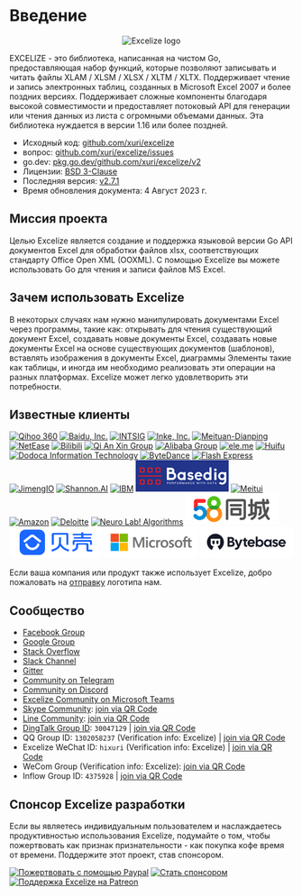 # Введение

<p align="center"><img width="650" src="../images/excelize.svg" alt="Excelize logo"></p>

EXCELIZE - это библиотека, написанная на чистом Go, предоставляющая набор функций, которые позволяют записывать и читать файлы XLAM / XLSM / XLSX / XLTM / XLTX. Поддерживает чтение и запись электронных таблиц, созданных в Microsoft Excel 2007 и более поздних версиях. Поддерживает сложные компоненты благодаря высокой совместимости и предоставляет потоковый API для генерации или чтения данных из листа с огромными объемами данных. Эта библиотека нуждается в версии 1.16 или более поздней.

- Исходный код: [github.com/xuri/excelize](https://github.com/xuri/excelize)
- вопрос: [github.com/xuri/excelize/issues](https://github.com/xuri/excelize/issues)
- go.dev: [pkg.go.dev/github.com/xuri/excelize/v2](https://pkg.go.dev/github.com/xuri/excelize/v2)
- Лицензии: [BSD 3-Clause](https://opensource.org/licenses/BSD-3-Clause)
- Последняя версия: [v2.7.1](https://github.com/xuri/excelize/releases/latest)
- Время обновления документа: 4 Август 2023 г.

## Миссия проекта

Целью Excelize является создание и поддержка языковой версии Go API документов Excel для обработки файлов xlsx, соответствующих стандарту Office Open XML (OOXML). С помощью Excelize вы можете использовать Go для чтения и записи файлов MS Excel.

## Зачем использовать Excelize

В некоторых случаях нам нужно манипулировать документами Excel через программы, такие как: открывать для чтения существующий документ Excel, создавать новые документы Excel, создавать новые документы Excel на основе существующих документов (шаблонов), вставлять изображения в документы Excel, диаграммы Элементы такие как таблицы, и иногда им необходимо реализовать эти операции на разных платформах. Excelize может легко удовлетворить эти потребности.

## Известные клиенты

<a href="https://www.360.cn" title="Qihoo 360" target="_blank"><img width="165" src="../images/vendor/360@2x.png" alt="Qihoo 360"></a> <a href="https://www.baidu.com" title="Baidu, Inc." target="_blank"><img width="165" src="../images/vendor/baidu@2x.png" alt="Baidu, Inc."></a> [![INTSIG](../images/vendor/intsig.com_en.png)](https://en.intsig.com) <a href="https://www.inke.cn" title="Inke, Inc." target="_blank"><img width="165" src="../images/vendor/inke@2x.png" alt="Inke, Inc."></a> <a href="https://www.meituan.com" title="Meituan-Dianping" target="_blank"><img width="165" src="../images/vendor/meituan@2x.png" alt="Meituan-Dianping"></a> <a href="https://www.163.com" title="NetEase" target="_blank"><img width="165" src="../images/vendor/netease@2x.png" alt="NetEase"></a> <a href="https://www.bilibili.com" title="Bilibili" target="_blank"><img width="165" src="../images/vendor/bilibili@2x.png" alt="Bilibili"></a> <a href="https://www.qianxin.com" title="Qi An Xin Group" target="_blank"><img width="165" src="../images/vendor/qianxin.com_en@2x.png" alt="Qi An Xin Group"></a> <a href="https://www.alibabagroup.com" title="Alibaba Group" target="_blank"><img width="165" src="../images/vendor/alibabagroup@2x.png" alt="Alibaba Group"></a> <a href="https://www.ele.me" title="ele.me" target="_blank"><img width="165" src="../images/vendor/ele.me@2x.png" alt="ele.me"></a> <a href="https://www.huifu.com" title="Huifu" target="_blank"><img width="165" src="../images/vendor/huifu.com@2x.png" alt="Huifu"></a> <a href="http://www.dodoca.com" title="Dodoca Information Technology" target="_blank"><img width="165" src="../images/vendor/dodoca.com@2x.png" alt="Dodoca Information Technology"></a> <a href="https://bytedance.com" title="ByteDance" target="_blank"><img width="165" src="../images/vendor/bytedance@2x.png" alt="ByteDance"></a> <a href="https://www.flashexpress.com" title="Flash Express" target="_blank"><img width="165" src="../images/vendor/flashexpress.com@2x.png" alt="Flash Express"></a> <a href="https://jimengio.com" title="JimengIO" target="_blank"><img width="165" src="../images/vendor/jimengio.com@2x.png" alt="JimengIO"></a> <a href="https://www.shannonai.com" title="Shannon.AI" target="_blank"><img width="165" src="../images/vendor/shannonai.com@2x.png" alt="Shannon.AI"></a> <a href="https://ibm.com" title="IBM" target="_blank"><img width="165" src="../images/vendor/ibm@2x.png" alt="IBM"></a> <a href="https://www.basedig.com" title="Basedig" target="_blank"><img width="165" src="../images/vendor/basedig.com@2x.png" alt="Basedig"></a> <a href="https://www.meitu.com" title="Meitui" target="_blank"><img width="165" src="../images/vendor/meitu.com@2x.png" alt="Meitui"></a> <a href="https://www.amazon.com" title="Amazon" target="_blank"><img width="165" src="../images/vendor/amazon@2x.png" alt="Amazon"></a> <a href="https://www.deloitte.com" title="Deloitte" target="_blank"><img width="165" src="../images/vendor/deloitte@2x.png" alt="Deloitte"></a> <a href="https://nl-a.ru" title="Neuro Lab! Algorithms" target="_blank"><img width="165" src="../images/vendor/nl-a.ru@2x.png" alt="Neuro Lab! Algorithms"></a> <a href="https://58.com" title="58.com" target="_blank"><img width="165" src="../images/vendor/58.com@2x.png" alt="58.com"></a> <a href="https://ke.com" title="ke.com" target="_blank"><img width="165" src="../images/vendor/ke.com@2x.png" alt="ke.com"></a> <a href="https://www.microsoft.com" title="Microsoft" target="_blank"><img width="165" src="../images/vendor/microsoft@2x.png" alt="Microsoft"></a> <a href="https://www.bytebase.com" title="ByteBase" target="_blank"><img width="165" src="../images/vendor/bytebase.com@2x.png" alt="ByteBase"></a>

Если ваша компания или продукт также использует Excelize, добро пожаловать на <a href="mailto: xuri.me@gmail.com?Subject=Please add our company in Excelize Introduction page&amp;Body=Hello%2C%20this%20is%20%3Cyour%20name%3E%20from%20%3Cyour%20company%20name%3E.%0AWe%20are%20using%20Excelize%20and%20will%20be%20proud%20to%20add%20our%20company%20name%20to%20Excelize%20Introduction%20page.%0APlease%20see%20attachment%20for%20our%20logo.%20%3CBe%20sure%20to%20include%20logo%20in%20attachment%3E%0A" title="отправку">отправку</a> логотипа нам.

## Сообщество

- [Facebook Group](https://www.facebook.com/groups/excelize)
- [Google Group](https://groups.google.com/g/excelize)
- [Stack Overflow](https://stackoverflow.com/questions/tagged/excelize)
- [Slack Channel](https://join.slack.com/t/xuri/shared_invite/zt-eriqdkeo-wV04zcCdBiiZveFgY86Wzw)
- [Gitter](https://gitter.im/excelize/community)
- [Community on Telegram](https://t.me/excelize)
- [Community on Discord](https://discord.gg/MWV8MBQGtv)
- [Excelize Community on Microsoft Teams](https://teams.live.com/l/invite/FBA8aHkflqEj5SNzQM)
- [Skype Community](https://join.skype.com/YW3OFS5QjYcV?source=qr-ios): <a href="../images/skype_group@2x.png" title="Excelize Skype Community" target="_blank">join via QR Code</a>
- [Line Community](http://line.me/ti/g/NFIjhfbP_g): <a href="../images/line_group@2x.png" title="Excelize Line Community" target="_blank">join via QR Code</a>
- [DingTalk Group ID](https://qr.dingtalk.com/action/joingroup?code=v1,k1,6tmzbBbJuQkGezVdHJjsHz29CZI9F49xeW+cvOaECtk=&_dt_no_comment=1&origin=11): `30047129` | <a href="../images/dingtalk_group@2x.png" title="Excelize DingTalk Group" target="_blank">join via QR Code</a>
- QQ Group ID: `1302058237` (Verification info: Excelize) | <a href="../images/qq_group@2x.png" title="Excelize QQ Group ID" target="_blank">join via QR Code</a>
- Excelize WeChat ID: `hixuri` (Verification info: Excelize) | <a href="../images/wechat_group@2x.png" title="Excelize WeChat Community" target="_blank">join via QR Code</a>
- WeCom Group (Verification info: Excelize): <a href="../images/wecom_group@2x.png" title="Excelize WeCom Group" target="_blank">join via QR Code</a>
- Inflow Group ID: `4375928` | <a href="../images/inflow_group@2x.png" title="Excelize Inflow Group" target="_blank">join via QR Code</a>

## Спонсор Excelize разработки

Если вы являетесь индивидуальным пользователем и наслаждаетесь продуктивностью использования Excelize, подумайте о том, чтобы пожертвовать как признак признательности - как покупка кофе время от времени. Поддержите этот проект, став спонсором.

<a href="https://www.paypal.com/paypalme/xuri" title="Пожертвовать с помощью Paypal" target="_blank"><img width="170" src="../images/donate@2x.png" alt="Пожертвовать с помощью Paypal"></a> <a href="https://opencollective.com/excelize" title="Стать спонсором" target="_blank"><img height="61" src="../images/opencollective.com@2x.png" alt="Стать спонсором"></a> <a href="https://www.patreon.com/xuri" title="Поддержка Excelize на Patreon" target="_blank"><img height="61" src="../images/patreon.com@2x.png" alt="Поддержка Excelize на Patreon"></a>
